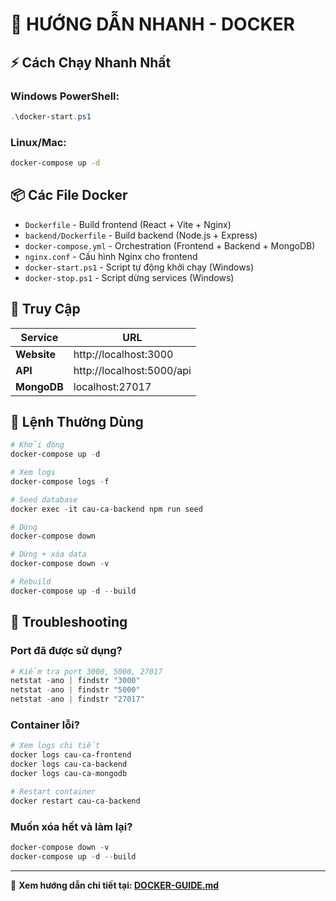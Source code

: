 # 🐳 HƯỚNG DẪN NHANH - DOCKER

## ⚡ Cách Chạy Nhanh Nhất

### Windows PowerShell:
```powershell
.\docker-start.ps1
```

### Linux/Mac:
```bash
docker-compose up -d
```

## 📦 Các File Docker

- `Dockerfile` - Build frontend (React + Vite + Nginx)
- `backend/Dockerfile` - Build backend (Node.js + Express)
- `docker-compose.yml` - Orchestration (Frontend + Backend + MongoDB)
- `nginx.conf` - Cấu hình Nginx cho frontend
- `docker-start.ps1` - Script tự động khởi chạy (Windows)
- `docker-stop.ps1` - Script dừng services (Windows)

## 🎯 Truy Cập

| Service | URL |
|---------|-----|
| **Website** | http://localhost:3000 |
| **API** | http://localhost:5000/api |
| **MongoDB** | localhost:27017 |

## 📝 Lệnh Thường Dùng

```powershell
# Khởi động
docker-compose up -d

# Xem logs
docker-compose logs -f

# Seed database
docker exec -it cau-ca-backend npm run seed

# Dừng
docker-compose down

# Dừng + xóa data
docker-compose down -v

# Rebuild
docker-compose up -d --build
```

## 🔧 Troubleshooting

### Port đã được sử dụng?
```powershell
# Kiểm tra port 3000, 5000, 27017
netstat -ano | findstr "3000"
netstat -ano | findstr "5000"
netstat -ano | findstr "27017"
```

### Container lỗi?
```powershell
# Xem logs chi tiết
docker logs cau-ca-frontend
docker logs cau-ca-backend
docker logs cau-ca-mongodb

# Restart container
docker restart cau-ca-backend
```

### Muốn xóa hết và làm lại?
```powershell
docker-compose down -v
docker-compose up -d --build
```

---

📖 **Xem hướng dẫn chi tiết tại: [DOCKER-GUIDE.md](DOCKER-GUIDE.md)**
